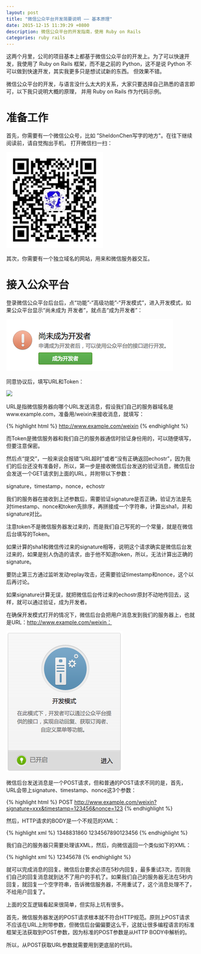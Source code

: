 ```yaml
---
layout: post
title: "微信公众平台开发简要说明 —— 基本原理"
date: 2015-12-15 11:39:29 +0800
description: 微信公众平台的开发指南，使用 Ruby on Rails
categories: ruby rails
---
```


这两个月里，公司的项目基本上都基于微信公众平台的开发上。为了可以快速开发，我使用了 Ruby on Rails
框架，而不是之前的 Python，这不是说 Python 不可以做到快速开发，其实我更多只是想试试新的东西。
但效果不错。

微信公众平台的开发，与语言没什么太大的关系，大家只要选择自己熟悉的语言即可，以下我只说明大概的原理，
并用 Ruby on Rails 作为代码示例。

# 准备工作

首先，你需要有一个微信公众号，比如 ”SheldonChen写字的地方"。在往下继续阅读前，请自觉掏出手机，
打开微信扫一扫：

<img src="/assets/images/my_wechat_platform.jpg" />

其次，你需要有一个独立域名的网站，用来和微信服务器交互。

# 接入公众平台

登录微信公众平台后台后，点“功能”-“高级功能”-“开发模式”，进入开发模式，如果公众平台显示“尚未成为
开发者”，就点击“成为开发者”：

<img src="/assets/images/become_developer.png" />

同意协议后，填写URL和Token：

<img src="/assets/images/url_andtoken.png" />

URL是指微信服务器向哪个URL发送消息，假设我们自己的服务器域名是www.example.com，准备用/weixin来接收消息，就填写：

{% highlight html %}
http://www.example.com/weixin
{% endhighlight %}

而Token是微信服务器和我们自己的服务器通信时验证身份用的，可以随便填写，但要注意保密。

然后点“提交”，一般来说会报错“URL超时”或者“没有正确返回echostr”，因为我们的后台还没有准备好，所以，第一步是接收微信后台发送的验证消息，微信后台会发送一个GET请求到上面的URL，并附带以下参数：

signature，timestamp，nonce，echostr

我们的服务器在接收到上述参数后，需要验证signature是否正确，验证方法是先对timestamp、nonce和token先排序，再拼接成一个字符串，计算出sha1，并和signature对比。

注意token不是微信服务器发过来的，而是我们自己写死的一个常量，就是在微信后台填写的Token。

如果计算的sha1和微信传过来的signature相等，说明这个请求确实是微信后台发过来的，如果是别人伪造的请求，由于他不知道token，所以，无法计算出正确的signature。

要防止第三方通过监听发动replay攻击，还需要验证timestamp和nonce，这个以后再讨论。

如果signature计算无误，就把微信后台传过来的echostr原封不动地传回去，这样，就可以通过验证，成为开发者。

在确保开发模式打开的情况下，微信后台会把用户消息发到我们的服务器上，也就是URL：http://www.example.com/weixin：

<img src="/assets/images/develop_mode.png" />

微信后台发送消息是一个POST请求，但和普通的POST请求不同的是，首先，URL会带上signature、timestamp、nonce这3个参数：

{% highlight html %}
POST http://www.example.com/weixin?signature=xxx&timestamp=123456&nonce=123
{% endhighlight %}

然后，HTTP请求的BODY是一个不规范的XML：

{% highlight xml %}
<xml>
    <ToUserName><![CDATA[toUser]]></ToUserName>
    <FromUserName><![CDATA[fromUser]]></FromUserName>
    <CreateTime>1348831860</CreateTime>
    <MsgType><![CDATA[text]]></MsgType>
    <Content><![CDATA[this is a test]]></Content>
    <MsgId>1234567890123456</MsgId>
</xml>
{% endhighlight %}

我们自己的服务器只需要处理该XML，然后，向微信返回一个类似如下的XML：

{% highlight xml %}
<xml>
    <ToUserName><![CDATA[toUser]]></ToUserName>
    <FromUserName><![CDATA[fromUser]]></FromUserName>
    <CreateTime>12345678</CreateTime>
    <MsgType><![CDATA[text]]></MsgType>
    <Content><![CDATA[你好]]></Content>
</xml>
{% endhighlight %}

就可以完成消息的回复。微信后台要求必须在5秒内回复，最多重试3次，否则我们自己的回复消息就到达不了用户的手机了。如果我们自己的服务器无法在5秒内回复，就回复一个空字符串，告诉微信服务器，不用重试了，这个消息处理不了，不给用户回复了。

上面的交互逻辑看起来很简单，但实际上坑有很多。

首先，微信服务器发送的POST请求根本就不符合HTTP规范。原则上POST请求不应该在URL上附带参数，但微信后台偏偏要这么干，这就让很多编程语言的标准框架无法获取到POST参数，因为标准的POST参数是从HTTP BODY中解析的。

所以，从POST获取URL参数就需要用到更底层的代码。
